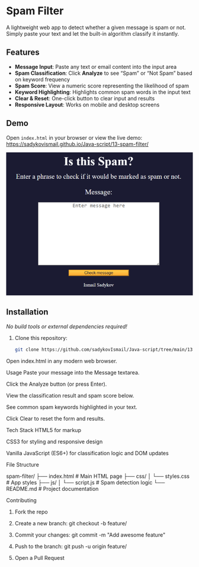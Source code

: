 # Spam Filter

A lightweight web app to detect whether a given message is spam or not. Simply paste your text and let the built-in algorithm classify it instantly.

## Features

- **Message Input**: Paste any text or email content into the input area  
- **Spam Classification**: Click **Analyze** to see “Spam” or “Not Spam” based on keyword frequency  
- **Spam Score**: View a numeric score representing the likelihood of spam  
- **Keyword Highlighting**: Highlights common spam words in the input text  
- **Clear & Reset**: One-click button to clear input and results  
- **Responsive Layout**: Works on mobile and desktop screens  

## Demo

Open `index.html` in your browser or view the live demo:  
<https://sadykovismail.github.io/Java-script/13-spam-filter/>

![Screenshot of the Spam Filter app](./screenshot.png)

## Installation

_No build tools or external dependencies required!_

1. Clone this repository:
   ```bash
   git clone https://github.com/sadykovIsmail/Java-script/tree/main/13-spam-filter
Open index.html in any modern web browser.

Usage
Paste your message into the Message textarea.

Click the Analyze button (or press Enter).

View the classification result and spam score below.

See common spam keywords highlighted in your text.

Click Clear to reset the form and results.

Tech Stack
HTML5 for markup

CSS3 for styling and responsive design

Vanilla JavaScript (ES6+) for classification logic and DOM updates

File Structure

spam-filter/
├── index.html           # Main HTML page
├── css/
│   └── styles.css       # App styles
├── js/
│   └── script.js           # Spam detection logic
└── README.md            # Project documentation

Contributing
1) Fork the repo

2) Create a new branch:
git checkout -b feature/<your-branch-name>

3) Commit your changes:
git commit -m "Add awesome feature"

4) Push to the branch:
git push -u origin feature/<your-branch-name>

5) Open a Pull Request